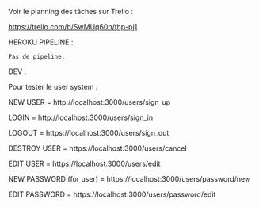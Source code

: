 Voir le planning des tâches sur Trello :

https://trello.com/b/SwMUq60n/thp-pj1

HEROKU PIPELINE :

	Pas de pipeline. 
 

DEV : 

Pour tester le user system : 

NEW USER = http://localhost:3000/users/sign_up

LOGIN = http://localhost:3000/users/sign_in

LOGOUT = https://localhost:3000/users/sign_out

DESTROY USER = https://localhost:3000/users/cancel

EDIT USER = https://localhost:3000/users/edit

NEW PASSWORD (for user) = https://localhost:3000/users/password/new

EDIT PASSWORD = https://localhost:3000/users/password/edit